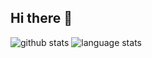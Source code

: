 ## Hi there 👋
![github stats](https://github-readme-stats.vercel.app/api?username=StyoKuok&show_icons=true&theme=vue)
![language stats](https://github-readme-stats.vercel.app/api/top-langs/?username=StyoKuok&layout=compact&theme=vision-friendly)
<!--
**StyoKuok/StyoKuok** is a ✨ _special_ ✨ repository because its `README.md` (this file) appears on your GitHub profile.

Here are some ideas to get you started:

- 🔭 I’m currently working on ...
- 🌱 I’m currently learning ...
- 👯 I’m looking to collaborate on ...
- 🤔 I’m looking for help with ...
- 💬 Ask me about ...
- 📫 How to reach me: ...
- 😄 Pronouns: ...
- ⚡ Fun fact: ...
-->
